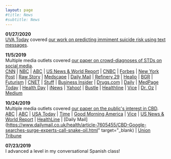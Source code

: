 ```yaml
---
layout: page
#title: News
#subtitle: News
---
```


**01/27/2020**<br/>
[UVA Today](https://news.virginia.edu/content/new-research-finds-text-messages-can-help-predict-suicide-attempts) covered [our work on predicting immiment suicide risk using text messages](https://www.ncbi.nlm.nih.gov/pmc/articles/PMC6442737/).

**11/5/2019**<br/>
Multiple media outlets covered [our paper on crowd-diagnoses of STDs on social media](https://jamanetwork.com/journals/jama/fullarticle/2753884).<br/>
[CNN](https://www.cnn.com/2019/11/05/health/stds-reddit-crowdsource-wellness/index.html) | [NBC](https://www.nbcnews.com/health/sexual-health/paging-dr-reddit-more-people-turn-social-media-std-advice-n1076391) | [ABC](https://www.abc.net.au/news/health/2019-11-06/reddit-for-stds-stis-sexual-health-information/11670752) | [US News & World Report](https://www.usnews.com/news/healthiest-communities/articles/2019-11-05/reddit-users-seek-std-diagnoses-on-social-media-site) | [CNBC](https://www.cnbc.com/2019/11/05/people-are-turning-to-dr-google-reddit-for-std-medical-diagnoses.html) | [Forbes](https://www.forbes.com/sites/brucelee/2019/11/05/what-is-the-best-way-to-diagnose-an-std-not-crowdsourcing-on-reddit/#d856b173c379) | [New York Post](https://nypost.com/2019/11/05/people-are-posting-their-genitals-on-reddit-to-diagnose-stds/) | [Raw Story](https://www.rawstory.com/2019/11/help-what-is-this-net-users-take-to-reddit-for-std-diagnosis/) | [Medscape](https://www.medscape.com/viewarticle/920848) | [Daily Mail](https://www.dailymail.co.uk/health/article-7651183/People-posting-photos-genitals-Reddit-STIs-diagnosed-users.html) | [Refinery 29](https://www.refinery29.com/en-us/2019/11/8704969/std-crowdsourcing-diagnosis-study) | [Healio](https://www.healio.com/infectious-disease/stds/news/online/%7Bf1bf3506-8a77-4970-9f30-d55051eb7182%7D/crowd-sourced-std-diagnoses-on-reddit-likely-to-be-wildly-inaccurate) | [BGR](https://bgr.com/2019/11/05/std-testing-internet-diagnosis-risks/) | [Futurism](https://futurism.com/neoscope/people-posting-their-genitals-reddit-sti-diagnoses) | [CNET](https://www.cnet.com/es/noticias/reddit-google-enfermedades-sexuales-consultas-fotos-estudio/) | [Stuff](https://www.stuff.co.nz/life-style/love-sex/117184900/hundreds-of-people-crowd-source-sti-diagnoses-on-social-media-says-study) | [Business Insider](https://www.businessinsider.com/people-diagnosing-gonorrhea-chlamydia-stds-on-reddit-2019-11?r=UK&IR=T) | [Drugs.com](https://www.drugs.com/news/hey-social-media-not-docs-increasingly-diagnosing-stds-86264.html?utm_source=ddc&utm_medium=rss&utm_campaign=%27Hey%2C+What+Is+This%3F%27%3A+Social+Media%2C+Not+Docs%2C+Increasingly+Diagnosing+STDs) | [Daily](https://10daily.com.au/lifestyle/health/a191105hxjyt/people-are-using-reddit-not-doctors-to-diagnose-their-stis-20191105) | [MedPage Today](https://www.medpagetoday.com/infectiousdisease/stds/83137) | [Health Day](https://consumer.healthday.com/health-technology-information-18/computers-internet-144/hey-what-is-this-social-media-not-docs-increasingly-diagnosing-stds-751886.html) | [iNews](https://inews.co.uk/news/technology/sti-diagnosis-reddit-strangers-online-medical-advice-help-828681) | [Yahoo!](https://www.yahoo.com/lifestyle/people-asking-internet-diagnose-stds-155548947.html) | [Bustle](https://www.bustle.com/p/crowdsourcing-sti-diagnoses-from-reddit-is-a-thing-people-do-a-study-says-19304745) | [Healthline](https://www.healthline.com/health-news/people-are-getting-their-stds-diagnosed-on-reddit) | [Vice](https://www.vice.com/en_au/article/a35988/people-posting-photos-of-stis-on-reddit-asking-for-advice) | [Dr. Oz](https://www.doctoroz.com/article/people-are-crowdsourcing-their-std-diagnoses-its-huge-problem) | [Medium](https://elemental.medium.com/when-strangers-diagnose-you-online-4ccb432ac47e)


**10/24/2019**<br/>
Multiple media outlets covered [our paper on the public's interest in CBD](https://jamanetwork.com/journals/jamanetworkopen/fullarticle/2753393).<br/>
[ABC](https://abcnews.go.com/Health/google-searches-cbd-expected-hit-record-high-year/story?id=66448514) | [ABC](https://abcnews.go.com/Health/google-searches-cbd-expected-hit-record-high-year/story?id=66448514) | [USA Today](https://www.usatoday.com/story/news/health/2019/10/23/cbd-google-searches-cannabidiol-skyrocket-do-products-works/4062879002/) | [Time](https://time.com/5710682/cannabis-marijuana-mental-health/) | [Good Morning America](https://www.goodmorningamerica.com/news/story/google-searches-cbd-expected-hit-record-high-year-66448514) | [Vice](https://www.vice.com/en_au/article/xwepad/lancet-study-on-weed-and-mental-health-reveals-just-how-little-we-know) | [US News & World Report](https://www.usnews.com/news/health-news/articles/2019-10-23/interest-in-cbd-products-keeps-soaring-but-health-experts-wary) | [HealthLine](https://www.healthline.com/health-news/does-cbd-help-your-mental-health-heres-what-we-know#Psychiatrists-recommend-caution-in-using-CBD-and-THC) | [Daily Mail](https://www.dailymail.co.uk/health/article-7605455/CBD-Google-searches-surge-experts-call-snake-oil.html" target="_blank) | [Union Tribune](https://www.sandiegouniontribune.com/business/biotech/story/2019-10-23/cbd-soars-danger)


**07/23/2019**<br/>
I advanced a level in my conversational Spanish class!
